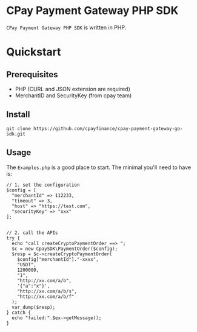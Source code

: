 # CPay Payment Gateway PHP SDK

`CPay Payment Gateway PHP SDK` is written in PHP.

# Quickstart

## Prerequisites
- PHP (CURL and JSON extension are required)
- MerchantID and SecurityKey (from cpay team)

## Install
`git clone https://github.com/cpayfinance/cpay-payment-gateway-go-sdk.git`

## Usage
The `Examples.php` is a good place to start.
The minimal you'll need to have is:

```
// 1. set the configuration
$config = [
  "merchantId" => 112233,
  "timeout" => 3,
  "host" => "https://test.com",
  "securityKey" => "xxx"
];


// 2. call the APIs
try {
  echo "call createCryptoPaymentOrder ==> ";
  $c = new CpaySDK\PaymentOrder($config);
  $resp = $c->createCryptoPaymentOrder(
    $config["merchantId"]."-xxxx",
    "USDT",
    1200000,
    "1",
    "http://xx.com/a/b",
    '{"a":"x"}',
    "http://xx.com/a/b/s",
    "http://xx.com/a/b/f"
  );
  var_dump($resp);
} catch {
  echo "failed:".$ex->getMessage();
}





```

